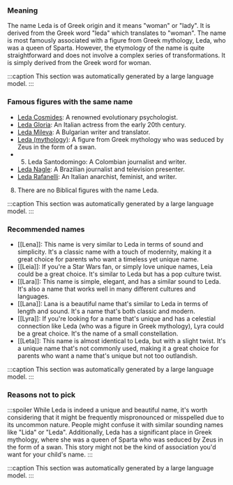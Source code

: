 ### Meaning
The name Leda is of Greek origin and it means "woman" or "lady". It is derived from the Greek word "leda" which translates to "woman". The name is most famously associated with a figure from Greek mythology, Leda, who was a queen of Sparta. However, the etymology of the name is quite straightforward and does not involve a complex series of transformations. It is simply derived from the Greek word for woman.

:::caption
This section was automatically generated by a large language model.
:::

### Famous figures with the same name
- [Leda Cosmides](https://en.wikipedia.org/wiki/Leda_Cosmides): A renowned evolutionary psychologist.
- [Leda Gloria](https://en.wikipedia.org/wiki/Leda_Gloria): An Italian actress from the early 20th century.
- [Leda Mileva](https://en.wikipedia.org/wiki/Leda_Mileva): A Bulgarian writer and translator.
- [Leda (mythology)](https://en.wikipedia.org/wiki/Leda_(mythology)): A figure from Greek mythology who was seduced by Zeus in the form of a swan.
- 5. Leda Santodomingo: A Colombian journalist and writer.
- [Leda Nagle](https://en.wikipedia.org/wiki/Leda_Nagle): A Brazilian journalist and television presenter.
- [Leda Rafanelli](https://en.wikipedia.org/wiki/Leda_Rafanelli): An Italian anarchist, feminist, and writer.
8. There are no Biblical figures with the name Leda.

:::caption
This section was automatically generated by a large language model.
:::

### Recommended names
- [[Lena]]: This name is very similar to Leda in terms of sound and simplicity. It's a classic name with a touch of modernity, making it a great choice for parents who want a timeless yet unique name.
- [[Leia]]: If you're a Star Wars fan, or simply love unique names, Leia could be a great choice. It's similar to Leda but has a pop culture twist.
- [[Lara]]: This name is simple, elegant, and has a similar sound to Leda. It's also a name that works well in many different cultures and languages.
- [[Lana]]: Lana is a beautiful name that's similar to Leda in terms of length and sound. It's a name that's both classic and modern.
- [[Lyra]]: If you're looking for a name that's unique and has a celestial connection like Leda (who was a figure in Greek mythology), Lyra could be a great choice. It's the name of a small constellation.
- [[Leta]]: This name is almost identical to Leda, but with a slight twist. It's a unique name that's not commonly used, making it a great choice for parents who want a name that's unique but not too outlandish.

:::caption
This section was automatically generated by a large language model.
:::

### Reasons not to pick
:::spoiler
While Leda is indeed a unique and beautiful name, it's worth considering that it might be frequently mispronounced or misspelled due to its uncommon nature. People might confuse it with similar sounding names like "Lida" or "Leda". Additionally, Leda has a significant place in Greek mythology, where she was a queen of Sparta who was seduced by Zeus in the form of a swan. This story might not be the kind of association you'd want for your child's name.
:::

:::caption
This section was automatically generated by a large language model.
:::